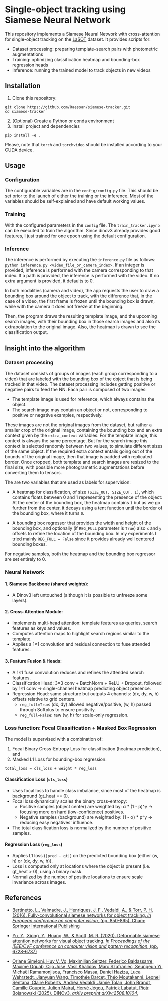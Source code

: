 # Single-object tracking using Siamese Neural Network

This repository implements a Siamese Neural Network with cross-attention for single-object tracking on the [LaSOT](https://hengfan2010.github.io/projects/LaSOT/) dataset. It provides scripts for:

- Dataset processing: preparing template–search pairs with photometric augmentations
- Training: optimizing classification heatmap and bounding-box regression heads
- Inference: running the trained model to track objects in new videos

## Installation

1. Clone this repository:
``` 
git clone https://github.com/Raessan/siamese-tracker.git
cd siamese-tracker
```

2. (Optional) Create a Python or conda environment
3. Install project and dependencies
```
pip install -e .
```
Please, note that `torch` and `torchvideo` should be installed according to your CUDA device.

## Usage

### Configuration

The configurable variables are in the `config/config.py` file. This should be set prior to the launch of either the training or the inference. Most of the variables should be self-explained and have default working values.

### Training

With the configured parameters in the `config` file. The `train_tracker.ipynb` can be executed to train the algorithm. Since dinov3 already provides good features, I just trained for one epoch using the default configuration.

### Inference

The inference is performed by executing the `inference.py` file as follows: `python inference.py <video_file_or_camera_index>`. If an integer is provided, inference is performed with the camera corresponding to that index. If a path is provided, the inference is performed with the video. If no extra argument is provided, it defaults to 0.

In both modalities (camera and video), the app requests the user to draw a bounding box around the object to track, with the difference that, in the case of a video, the first frame is frozen until the bounding box is drawn, while with the camera it does not freeze at the beginning.

Then, the program draws the resulting template image, and the upcoming search images, with their bounding box in those search images and also its extrapolation to the original image. Also, the heatmap is drawn to see the classification output.

## Insight into the algorithm

### Dataset processing

The dataset consists of groups of images (each group corresponding to a video) that are labeled with the bounding box of the object that is being tracked in that video. The dataset processing includes getting positive or negative pairs to feed the NN. Each pair is composed of two images:

- The template image is used for reference, which always contains the object.
- The search image may contain an object or not, corresponding to positive or negative examples, respectively.

These images are not the original images from the dataset, but rather a smaller crop of the original image, containing the bounding box and an extra context given by the `extra_context` variables. For the template image, this context is always the same percentage. But for the search image this context is selected randomly between two values, to simulate different sizes of the same object. If the required extra context entails going out of the bounds of the original image, then that image is padded with replicated border. Once cropped, both template and search images are resized to the final size, with possible more photogrametric augmentations before converting them to tensors.

The are two variables that are used as labels for supervision:

- A heatmap for classification, of size `(SIZE_OUT, SIZE_OUT, 1)`, which contains floats between 0 and 1 representing the presence of the object: At the center of the bounding box, the heatmap contains `1` but as we go further from the center, it decays using a tent function until the border of the bounding box, where it turns `0`.

- A bounding box regressor that provides the width and height of the bounding box, and optionally (if `REG_FULL` parameter is `True`) also `x` and `y` offsets to refine the location of the bounding box. In my experiments I tried mainly `REG_FULL = False` since it provides already well centered bounding boxes. 

For negative samples, both the heatmap and the bounding box regressor are set entirely to 0.

### Neural Network

#### 1. Siamese Backbone (shared weights):

- A Dinov3 left untouched (although it is possible to unfreeze some layers).

#### 2. Cross-Attention Module:

- Implements multi-head attention: template features as queries, search features as keys and values.
- Computes attention maps to highlight search regions similar to the template.
- Applies a 1×1 convolution and residual connection to fuse attended features.

#### 3. Feature Fusion & Heads:

- A 1×1 fuse convolution reduces and refines the attended search features.
- Classification Head: 3×3 conv + BatchNorm + ReLU + Dropout, followed by 1×1 conv → single-channel heatmap predicting object presence.
- Regression Head: same structure but outputs 4 channels: (dx, dy, w, h) offsets relative to grid centers.
    - `reg_full=True`: (dx, dy) allowed negative/positive, (w, h) passed through Softplus to ensure positivity.
    - `reg_full=False`: raw (w, h) for scale-only regression.

### Loss function: Focal Classification + Masked Box Regression

The model is supervised with a combination of:

1. Focal Binary Cross-Entropy Loss for classification (heatmap prediction), and
2. Masked L1 Loss for bounding-box regression.

```
total_loss = cls_loss + weight * reg_loss
```

#### Classification Loss (`cls_loss`)

- Uses focal loss to handle class imbalance, since most of the heatmap is background (gt_heat == 0).
- Focal loss dynamically scales the binary cross-entropy:
    - Positive samples (object center) are weighted by:
    α * (1 - p)^γ → focusing more on hard (low-confidence) positives.
    - Negative samples (background) are weighted by:
    (1 - α) * p^γ → reducing easy negatives' influence.
- The total classification loss is normalized by the number of positive samples.

#### Regression Loss (`reg_loss`)

- Applies L1 loss (`|pred - gt|`) on the predicted bounding box (either (w, h) or (dx, dy, w, h)).
- Loss is computed only at locations where the object is present (i.e. gt_heat > 0), using a binary mask.
- Normalized by the number of positive locations to ensure scale invariance across images.

## References

- [Bertinetto, L., Valmadre, J., Henriques, J. F., Vedaldi, A., & Torr, P. H. (2016). Fully-convolutional siamese networks for object tracking. *In European conference on computer vision*, (pp. 850-865). Cham: Springer International Publishing](https://arxiv.org/abs/1606.09549)

- [Yu, Y., Xiong, Y., Huang, W., & Scott, M. R. (2020). Deformable siamese attention networks for visual object tracking. *In Proceedings of the IEEE/CVF conference on computer vision and pattern recognition*, (pp. 6728-6737)](https://arxiv.org/abs/2004.06711)

- [Oriane Siméoni, Huy V. Vo, Maximilian Seitzer, Federico Baldassarre, Maxime Oquab, Cijo Jose, Vasil Khalidov, Marc Szafraniec, Seungeun Yi, Michaël Ramamonjisoa, Francisco Massa, Daniel Haziza, Luca Wehrstedt, Jianyuan Wang, Timothée Darcet, Théo Moutakanni, Leonel Sentana, Claire Roberts, Andrea Vedaldi, Jamie Tolan, John Brandt, Camille Couprie, Julien Mairal, Hervé Jégou, Patrick Labatut, Piotr Bojanowski (2025). DINOv3. *arXiv preprint arXiv:2508.10104.*](https://arxiv.org/abs/2508.10104)